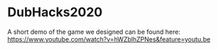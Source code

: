 # DubHacks2020

A short demo of the game we designed can be found here: https://www.youtube.com/watch?v=hWZblhZPNes&feature=youtu.be
